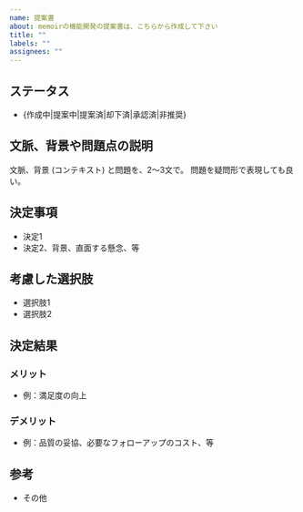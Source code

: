 ```yaml
---
name: 提案書
about: memoirの機能開発の提案書は、こちらから作成して下さい
title: ""
labels: ""
assignees: ""
---
```



## ステータス 

 - {作成中|提案中|提案済|却下済|承認済|非推奨}

## 文脈、背景や問題点の説明

文脈、背景 (コンテキスト) と問題を、2～3文で。
問題を疑問形で表現しても良い。

## 決定事項

 - 決定1
 - 決定2、背景、直面する懸念、等

## 考慮した選択肢

 - 選択肢1
 - 選択肢2

## 決定結果

### メリット

 - 例：満足度の向上

### デメリット

 -  例：品質の妥協、必要なフォローアップのコスト、等

## 参考

 - その他